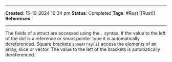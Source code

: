 _____
**Created**: 15-10-2024 10:34 pm
**Status**: Completed
**Tags**: #Rust [[Rust]]
**References**: 
______
The fields of a struct are accessed using the `.` syntax. If the value to the left of the dot is a reference or smart pointer type it is automatically dereferenced.
Square brackets `someArray[i]` access the elements of an array, slice or vector. The value to the left of the brackets is automatically dereferenced.
